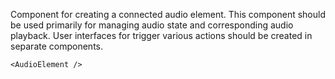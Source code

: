 Component for creating a connected audio element. This component should be used primarily for managing audio state and corresponding audio playback. User interfaces for trigger various actions should be created in separate components.

```
<AudioElement />
```
